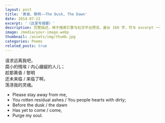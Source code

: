 ```yaml
---
layout: post
title: '黄昏、黎明——The Dusk, The Dawn'
date: 2014-07-22
excerpt: '（这里写摘要）'
description: 完整描述，用于搜索引擎与社交平台预览，最长 160 字，可与 excerpt 一致
image: /media/your-image.webp
thumbnail: /assets/img/thumb.jpg
categories: Poems
related_posts: true
---
```


请求远离我吧，  
腐小的残埃 / 内心龌龊的人儿；  
趁那黄昏 / 黎明  
还未来临 / 来临了啊，  
荡涤我的灵魂。

- Please stay away from me,
- You rotten residual ashes / You people hearts with dirty;
- Before the dusk / the dawn
- Has yet to come / come,
- Purge my soul.